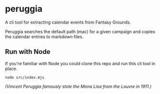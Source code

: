 # peruggia

A cli tool for extracting calendar events from Fantasy Grounds.

Peruggia searches the default path (mac) for a given campaign and copies the calendar entries to markdown files.

## Run with Node

If you're familiar with Node you could clone this repo and run this cli tool in place.

`node src/index.mjs`

_(Vincent Peruggia famously stole the Mona Lisa from the Louvre in 1911.)_
